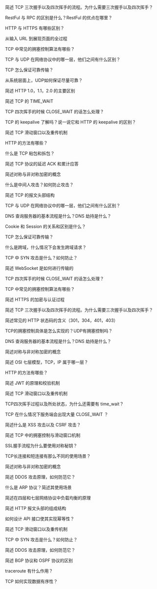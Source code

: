 简述 TCP 三次握手以及四次挥手的流程。为什么需要三次握手以及四次挥手？

RestFul 与 RPC 的区别是什么？RestFul 的优点在哪里？

HTTP 与 HTTPS 有哪些区别？

从输入 URL 到展现页面的全过程

TCP 中常见的拥塞控制算法有哪些？

TCP 与 UDP 在网络协议中的哪一层，他们之间有什么区别？

TCP 怎么保证可靠传输？

从系统层面上，UDP如何保证尽量可靠？

简述 HTTP 1.0，1.1，2.0 的主要区别

简述 TCP 的 TIME_WAIT

TCP 四次挥手的时候 CLOSE_WAIT 的话怎么处理？

TCP 的 keepalive 了解吗？说一说它和 HTTP 的 keepalive 的区别？

简述 TCP 滑动窗口以及重传机制

HTTP 的方法有哪些？

什么是 TCP 粘包和拆包？

简述 TCP 协议的延迟 ACK 和累计应答

简述对称与非对称加密的概念

什么是中间人攻击？如何防止攻击？

简述 TCP 的报文头部结构

TCP 与 UDP 在网络协议中的哪一层，他们之间有什么区别？

DNS 查询服务器的基本流程是什么？DNS 劫持是什么？

Cookie 和 Session 的关系和区别是什么？

TCP 怎么保证可靠传输？

什么是跨域，什么情况下会发生跨域请求？

TCP 中 SYN 攻击是什么？如何防止？

简述 WebSocket 是如何进行传输的

TCP 四次挥手的时候 CLOSE_WAIT 的话怎么处理？

TCP 中常见的拥塞控制算法有哪些？

简述 HTTPS 的加密与认证过程

简述 TCP 三次握手以及四次挥手的流程。为什么需要三次握手以及四次挥手？

简述常见的 HTTP 状态码的含义（301，304，401，403）

TCP的拥塞控制具体是怎么实现的？UDP有拥塞控制吗？

DNS 查询服务器的基本流程是什么？DNS 劫持是什么？

简述对称与非对称加密的概念

简述 OSI 七层模型，TCP，IP 属于哪一层？

HTTP 的方法有哪些？

简述 JWT 的原理和校验机制

简述 TCP 滑动窗口以及重传机制

TCP四次挥手过程以及所处状态，为什么还需要有 time_wait？

TCP 在什么情况下服务端会出现大量 CLOSE_WAIT ？

简述什么是 XSS 攻击以及 CSRF 攻击？

简述 TCP 中的拥塞控制与滑动窗口机制

SSL握手流程为什么要使用对称秘钥？

TCP长连接和短连接有那么不同的使用场景？

简述对称与非对称加密的概念

简述 DDOS 攻击原理，如何防范它？

什么是 ARP 协议？简述其使用场景

简述在四层和七层网络协议中负载均衡的原理

简述 HTTP 报文头部的组成结构

如何设计 API 接口使其实现幂等性？

简述 TCP 滑动窗口以及重传机制

TCP 中 SYN 攻击是什么？如何防止？

简述 DDOS 攻击原理，如何防范它？

简述 BGP 协议和 OSPF 协议的区别

traceroute 有什么作用？

TCP 如何实现数据有序性？